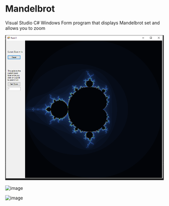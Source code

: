 # Mandelbrot
Visual Studio C# Windows Form program that displays Mandelbrot set and allows you to zoom

![alt text](https://github.com/presleyduggan/Mandelbrot/blob/main/mandelbrot_zoom_preview.PNG?raw=true)


![image](https://user-images.githubusercontent.com/57386908/115212602-8a9cf900-a0b5-11eb-9ce9-f50f26abc1d7.png)


![image](https://user-images.githubusercontent.com/57386908/115212416-56293d00-a0b5-11eb-8610-be5bbce90309.png)

